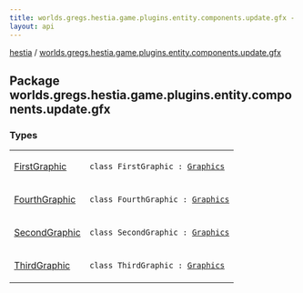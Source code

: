 ```yaml
---
title: worlds.gregs.hestia.game.plugins.entity.components.update.gfx - hestia
layout: api
---
```


<div class='api-docs-breadcrumbs'><a href="../index.html">hestia</a> / <a href="./index.html">worlds.gregs.hestia.game.plugins.entity.components.update.gfx</a></div>

## Package worlds.gregs.hestia.game.plugins.entity.components.update.gfx

### Types

<table class="api-docs-table">
<tbody>
<tr>
<td markdown="1">

<a href="-first-graphic/index.html">FirstGraphic</a>


</td>
<td markdown="1">
<div class="signature"><code><span class="keyword">class </span><span class="identifier">FirstGraphic</span>&nbsp;<span class="symbol">:</span>&nbsp;<a href="../worlds.gregs.hestia.game.plugins.core.components/-graphics/index.html"><span class="identifier">Graphics</span></a></code></div>

</td>
</tr>
<tr>
<td markdown="1">

<a href="-fourth-graphic/index.html">FourthGraphic</a>


</td>
<td markdown="1">
<div class="signature"><code><span class="keyword">class </span><span class="identifier">FourthGraphic</span>&nbsp;<span class="symbol">:</span>&nbsp;<a href="../worlds.gregs.hestia.game.plugins.core.components/-graphics/index.html"><span class="identifier">Graphics</span></a></code></div>

</td>
</tr>
<tr>
<td markdown="1">

<a href="-second-graphic/index.html">SecondGraphic</a>


</td>
<td markdown="1">
<div class="signature"><code><span class="keyword">class </span><span class="identifier">SecondGraphic</span>&nbsp;<span class="symbol">:</span>&nbsp;<a href="../worlds.gregs.hestia.game.plugins.core.components/-graphics/index.html"><span class="identifier">Graphics</span></a></code></div>

</td>
</tr>
<tr>
<td markdown="1">

<a href="-third-graphic/index.html">ThirdGraphic</a>


</td>
<td markdown="1">
<div class="signature"><code><span class="keyword">class </span><span class="identifier">ThirdGraphic</span>&nbsp;<span class="symbol">:</span>&nbsp;<a href="../worlds.gregs.hestia.game.plugins.core.components/-graphics/index.html"><span class="identifier">Graphics</span></a></code></div>

</td>
</tr>
</tbody>
</table>
